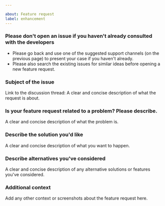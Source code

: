 ```yaml
---

about: Feature request
label: enhancement
---
```


### Please don't open an issue if you haven't already consulted with the developers
- Please go back and use one of the suggested support channels (on the previous page) to present your case if you haven't already.
- Please also search the existing issues for similar ideas before opening a new feature request.

### Subject of the issue
Link to the discussion thread: 
A clear and concise description of what the request is about.

### Is your feature request related to a problem? Please describe.
A clear and concise description of what the problem is.

### Describe the solution you'd like
A clear and concise description of what you want to happen.

### Describe alternatives you've considered
A clear and concise description of any alternative solutions or features you've considered.

### Additional context
Add any other context or screenshots about the feature request here.
